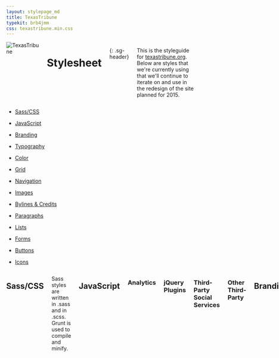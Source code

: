 ```yaml
---
layout: stylepage_md
title: TexasTribune
typekit: brb4jmm
css: texastribune.min.css
---
```



<!-- masthead -->
<div class="masthead sixteen columns">
  <img class="logo" src="https://s3.amazonaws.com/static.texastribune.org/common/images/logo.jpg" title="TexasTribune">

Stylesheet
==========
{: .sg-header}

This is the styleguide for [texastribune.org](http://www.texastribune.org).
Below are styles that we're currently using that we'll continue to iterate on
and use in the redesign of the site planned for 2015.

</div><!-- end masthead -->

<div class="four columns"><!-- side nav -->
  <div id='side-nav'>

* <a href="#sass">Sass/CSS</a>
* <a href="#javascript">JavaScript</a>
* <a href="#branding">Branding</a>
* <a href="#typography">Typography</a>
* <a href="#color">Color</a>
* <a href="#grid">Grid</a>
* <a href="#navigation">Navigation</a>
* <a href="#images">Images</a>
* <a href="#bylines--credits">Bylines & Credits</a>
* <a href="#paragraphs">Paragraphs</a>
* <a href="#lists">Lists</a>
* <a href="#forms">Forms</a>
* [Buttons](#buttons)
* [Icons](#icons)

  </div>
</div><!-- end side nav -->

<div class="twelve columns omega"><!-- main -->


Sass/CSS
--------

Sass styles are written in .sass and in .scss. Grunt is used to compile and
minify.


JavaScript
----------

### Analytics

### jQuery Plugins

### Third-Party Social Services

### Other Third-Party


Branding
--------


Typography
----------

### Stories
{: .sg-header}

Stories use Georgia, Times and serif. These fonts can be added with the `serif`
mixin.


Color
-----

<div class="swatch three columns column">
  <div class="colorfield" style="background: #ffcc20;"></div>
  <span class="label">Tribune yellow<br/>$trib_yellow<br/>#ffcc20</span>
</div>
<div class="swatch three columns column">
  <div class="colorfield" style="background: #008990;"></div>
  <span class="label">Tribune teal<br/>$trib_teal<br/>#008990</span>
</div>
<!-- DELETEME shouldn't need a clear here -->
<div style="clear: both;"></div>


Grid
----

The site uses its own twelve-column grid system. Below is an example of the code used to create a twelve-column row.

```html
  <div class="grid">
    <div class="cell w-12">
      insert elements here
    </div>
  </div>
```
Below is an example of the code used to create a row composed of two six-column
halves.

```html
<div class="grid">
  <div class="cell w-6">
    insert left elements
  </div>
  <div class="cell w-6">
    insert right elements
  </div>
</div>
```

This grid can be divided up into any number of columns as long as they add up
to twelve. On mobile devices, each div with the class of `cell` becomes its own
row.


Navigation
----------


Images
------


Bylines & Credits
-----------------


Paragraphs
----------


Lists
-----


Forms
-----


Buttons
-------

These buttons are used throughout the site.

### Info Button
{: .sg-header}

This button is used to link to more information throughout the site. By
default, this button is Tribune yellow. On hover, the button lightens by
10&#37;.

<div>
  <a class="btn_info">Button</a>
</div>
```html
<div>
  <a class="btn_info">Button</a>
</div>
```

Icons
-----

</div><!-- end main -->
